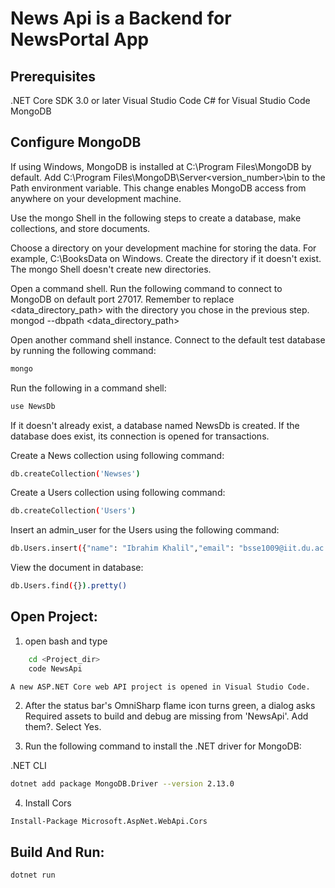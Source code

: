 # News Api is a Backend for NewsPortal App 

## Prerequisites
.NET Core SDK 3.0 or later
Visual Studio Code
C# for Visual Studio Code
MongoDB


## Configure MongoDB
If using Windows, MongoDB is installed at C:\Program Files\MongoDB by default. Add C:\Program Files\MongoDB\Server\<version_number>\bin to the Path environment variable. This change enables MongoDB access from anywhere on your development machine.

Use the mongo Shell in the following steps to create a database, make collections, and store documents.

Choose a directory on your development machine for storing the data. For example, C:\BooksData on Windows. Create the directory if it doesn't exist. The mongo Shell doesn't create new directories.

Open a command shell. Run the following command to connect to MongoDB on default port 27017. Remember to replace <data_directory_path> with the directory you chose in the previous step.
mongod --dbpath <data_directory_path>

Open another command shell instance. Connect to the default test database by running the following command:
```bash
mongo
```

Run the following in a command shell:
```bash
use NewsDb
```

If it doesn't already exist, a database named NewsDb is created. If the database does exist, its connection is opened for transactions.

Create a News collection using following command:
```bash
db.createCollection('Newses')
```

Create a Users collection using following command:
```bash
db.createCollection('Users')
```

Insert an admin_user for the Users using the following command:
```bash
db.Users.insert({"name": "Ibrahim Khalil","email": "bsse1009@iit.du.ac.bd","password": "1234","type": "admin"})
```

View the document in database:
```bash
db.Users.find({}).pretty()
```


## Open Project:
1. open bash and type
```bash
    cd <Project_dir>
    code NewsApi
```
    A new ASP.NET Core web API project is opened in Visual Studio Code.

2. After the status bar's OmniSharp flame icon turns green, a dialog asks Required assets to build and debug are missing from 'NewsApi'. Add them?. Select Yes.

3. Run the following command to install the .NET driver for MongoDB:

.NET CLI
```bash
dotnet add package MongoDB.Driver --version 2.13.0
```

4. Install Cors
```bash
Install-Package Microsoft.AspNet.WebApi.Cors
```


## Build And Run:
```bash
dotnet run
```